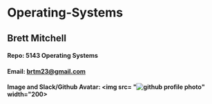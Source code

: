 # Operating-Systems
## Brett Mitchell
#### Repo: 5143 Operating Systems
#### Email: brtm23@gmail.com
#### Image and Slack/Github Avatar: <img src= "![github profile photo](https://github.com/user-attachments/assets/917af445-f0ca-4f51-bc6c-3f4857a41ab3)" width="200>
